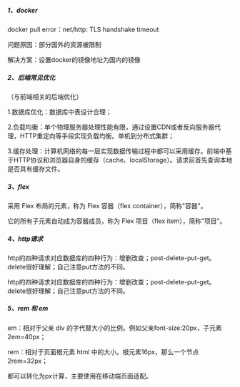 ##### 1、docker

docker pull error：net/http: TLS handshake timeout

问题原因：部分国外的资源被限制

解决方案：设置docker的镜像地址为国内的镜像

##### 2、后端常见优化

（与前端相关的后端优化）

1.数据库优化：数据库中表设计合理；

2.负载均衡：单个物理服务器处理性能有限，通过设置CDN或者反向服务器代理，HTTP重定向等手段实现负载均衡。单机到分布式集群；

3.缓存处理：计算机网络的每一层实现数据传输过程中都可以采用缓存。前端中基于HTTP协议和浏览器自身的缓存（cache、localStorage）。请求前首先查询本地是否具有缓存文件。

##### 3、flex

采用 Flex 布局的元素，称为 Flex 容器（flex container），简称"容器"。

它的所有子元素自动成为容器成员，称为 Flex 项目（flex item），简称"项目"。

##### 4、http请求

http的四种请求对应数据库的四种行为：增删改查；post-delete-put-get。delete很好理解；自己注意put方法的不同。

http的四种请求对应数据库的四种行为：增删改查；post-delete-put-get。delete很好理解；自己注意put方法的不同。

##### 5、rem 和 em

em：相对于父亲 div 的字代替大小的比例。例如父亲font-size:20px，子元素2em=40px；

rem：相对于页面根元素 html 中的大小。根元素16px，那么一个节点2rem=32px；

都可以转化为px计算，主要使用在移动端页面适配。

